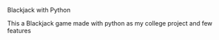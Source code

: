 Blackjack with Python

This a Blackjack game made with python as my college project and few features
